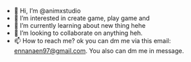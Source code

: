 - 👋 Hi, I’m @animxstudio
- 👀 I’m interested in create game, play game and 
- 🌱 I’m currently learning about new thing hehe
- 💞️ I’m looking to collaborate on anything heh.
- 📫 How to reach me? ok you can dm me via this email: ennanaen97@gmail.com. You also can dm me in message.
